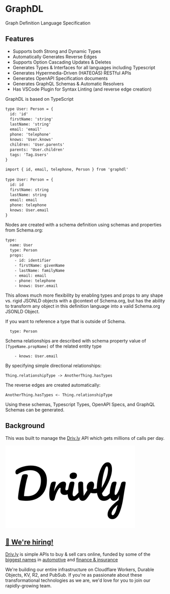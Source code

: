 # GraphDL
Graph Definition Language Specification

## Features

- Supports both Strong and Dynamic Types
- Automatically Generates Reverse Edges
- Supports Option Cascading Updates & Deletes
- Generates Types & Interfaces for all languages including Typescript
- Generates Hypermedia-Driven (HATEOAS) RESTful APIs
- Generates OpenAPI Specification documents
- Generates GraphQL Schemas & Automatic Resolvers
- Has VSCode Plugin for Syntax Linting (and reverse edge creation)

GraphDL is based on TypeScript
```
type User: Person = {
  id: 'id'
  firstName: 'string'
  lastName: 'string'
  email: 'email'
  phone: 'telephone'
  knows: 'User.knows'
  children: 'User.parents'
  parents: 'User.children'
  tags: 'Tag.Users'
}
```


```
import { id, email, telephone, Person } from 'graphdl'

type User: Person = {
  id: id
  firstName: string
  lastName: string
  email: email
  phone: telephone
  knows: User.email
}
```



Nodes are created with a schema definition using schemas and properties from Schema.org:
```
type: 
  name: User
  type: Person
  props: 
    - id: identifier
    - firstName: givenName
    - lastName: familyName
    - email: email
    - phone: telephone
    - knows: User.email
```

This allows much more flexibility by enabling types and props to any shape vs. rigid JSONLD objects with a @context of Schema.org, but has the ability to transform any object in this definition language into a valid Schema.org JSONLD Object.

If you want to reference a type that is outside of Schema.
```
  type: Person
```

Schema relationships are described with schema property value of `[TypeName.propName]` of the related entity type
```
    - knows: User.email
```

By specifying simple directional relationships: 
```
Thing.relationshipType -> AnotherThing.hasTypes
```

The reverse edges are created automatically:

```
AnotherThing.hasTypes <- Thing.relationshipType
```

Using these schemas, Typescript Types, OpenAPI Specs, and GraphQL Schemas can be generated.

## Background
This was built to manage the [Driv.ly](https://driv.ly) API which gets millions of calls per day.

[![](https://github.com/drivly/driv.ly/raw/main/logo.png)](https://driv.ly)

## [🚀 We're hiring!](https://careers.do/apply)
[Driv.ly](https://driv.ly) is simple APIs to buy & sell cars online, funded by some of the [biggest names](https://twitter.com/TurnerNovak) in [automotive](https://fontinalis.com/team/#bill-ford) and [finance & insurance](https://www.detroit.vc)

We're building our entire infrastructure on Cloudflare Workers, Durable Objects, KV, R2, and PubSub.  If you're as passionate about these transformational technologies as we are, we'd love for you to join our rapidly-growing team.

